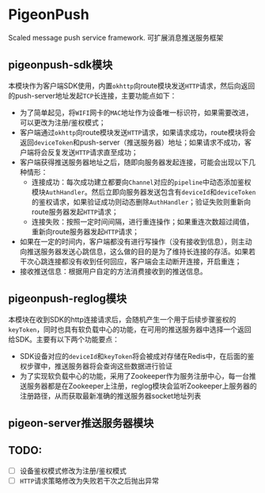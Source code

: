 # PigeonPush
Scaled message push service framework. 可扩展消息推送服务框架

## pigeonpush-sdk模块
本模块作为客户端SDK使用，内置`okhttp`向route模块发送`HTTP`请求，然后向返回的push-server地址发起`TCP`长连接，主要功能点如下：
- 为了简单起见，将`WIFI`网卡的`MAC`地址作为设备唯一标识符，如果需要改进，可以更改为注册/鉴权模式；
- 客户端通过`okhttp`向route模块发送`HTTP`请求，如果请求成功，route模块将会返回`deviceToken`和push-server（推送服务器）地址；如果请求不成功，客户端将会反复发送`HTTP`请求直至成功；
- 客户端获得推送服务器地址之后，随即向服务器发起连接，可能会出现以下几种情形：
  - 连接成功：每次成功建立都要向`Channel`对应的`pipeline`中动态添加鉴权模块`AuthHandler`。然后立即向服务器发送包含有`deviceId`和`deviceToken`的鉴权请求，如果验证成功则动态删除`AuthHandler`；验证失败则重新向route服务器发起`HTTP`请求；
  - 连接失败：按照一定时间间隔，进行重连操作；如果重连次数超过阈值，重新向route服务器发起`HTTP`请求；
 - 如果在一定的时间内，客户端都没有进行写操作（没有接收到信息），则主动向推送服务器发送心跳信息，这么做的目的是为了维持长连接的存活。如果若干次心跳连接都没有收到任何回应，客户端会主动断开连接，开启重连；
 - 接收推送信息：根据用户自定的方法消费接收到的推送信息。
 
 ## pigeonpush-reglog模块
 本模块在收到SDK的http连接请求后，会随机产生一个用于后续步骤鉴权的`keyToken`，同时也具有软负载中心的功能，在可用的推送服务器中选择一个返回给SDK。主要有以下两个功能要点：
 - SDK设备对应的`deviceId`和`keyToken`将会被成对存储在Redis中，在后面的鉴权步骤中，推送服务器将会查询这些数据进行验证
 - 为了实现软负载中心的功能，采用了Zookeeper作为服务注册中心，每一台推送服务器都是在Zookeeper上注册，reglog模块会监听Zookeeper上服务器的注册路径，从而获取最新准确的推送服务器socket地址列表
 
 ## pigeon-server推送服务器模块

## TODO:
- [ ] 设备鉴权模式修改为注册/鉴权模式
- [ ] `HTTP`请求策略修改为失败若干次之后抛出异常 